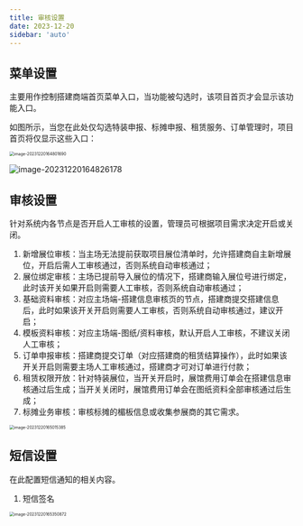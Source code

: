 ```yaml
---
title: 审核设置
date: 2023-12-20
sidebar: 'auto'
---
```


## 菜单设置

主要用作控制搭建商端首页菜单入口，当功能被勾选时，该项目首页才会显示该功能入口。

如图所示，当您在此处仅勾选特装申报、标摊申报、租赁服务、订单管理时，项目首页将仅显示这些入口：

<img src="https://test-md.obs.cn-south-1.myhuaweicloud.com/img/apple/image-20231220164801690.png" alt="image-20231220164801690" style="zoom:50%;" />

![image-20231220164826178](https://test-md.obs.cn-south-1.myhuaweicloud.com/img/apple/image-20231220164826178.png)

## 审核设置

针对系统内各节点是否开启人工审核的设置，管理员可根据项目需求决定开启或关闭。

1. 新增展位审核：当主场无法提前获取项目展位清单时，允许搭建商自主新增展位，开启后需人工审核通过，否则系统自动审核通过；
2. 展位绑定审核：主场已提前导入展位的情况下，搭建商输入展位号进行绑定，此时该开关如果开启则需要人工审核，否则系统自动审核通过；
3. 基础资料审核：对应主场端-搭建信息审核页的节点，搭建商提交搭建信息后，此时如果该开关开启则需要人工审核，否则系统自动审核通过，建议开启；
4. 模板资料审核：对应主场端-图纸/资料审核，默认开启人工审核，不建议关闭人工审核；
5. 订单申报审核：搭建商提交订单（对应搭建商的租赁结算操作），此时如果该开关开启则需要主场人工审核通过，搭建商才可对订单进行付款；
6. 租赁权限开放：针对特装展位，当开关开启时，展馆费用订单会在搭建信息审核通过后生成；当开关关闭时，展馆费用订单会在图纸资料全部审核通过后生成；
7. 标摊业务审核：审核标摊的楣板信息或收集参展商的其它需求。

<img src="https://test-md.obs.cn-south-1.myhuaweicloud.com/img/apple/image-20231220165015385.png" alt="image-20231220165015385" style="zoom:50%;" />

## 短信设置

在此配置短信通知的相关内容。

1. 短信签名

<img src="https://test-md.obs.cn-south-1.myhuaweicloud.com/img/apple/image-20231220165350872.png" alt="image-20231220165350872" style="zoom:50%;" />

